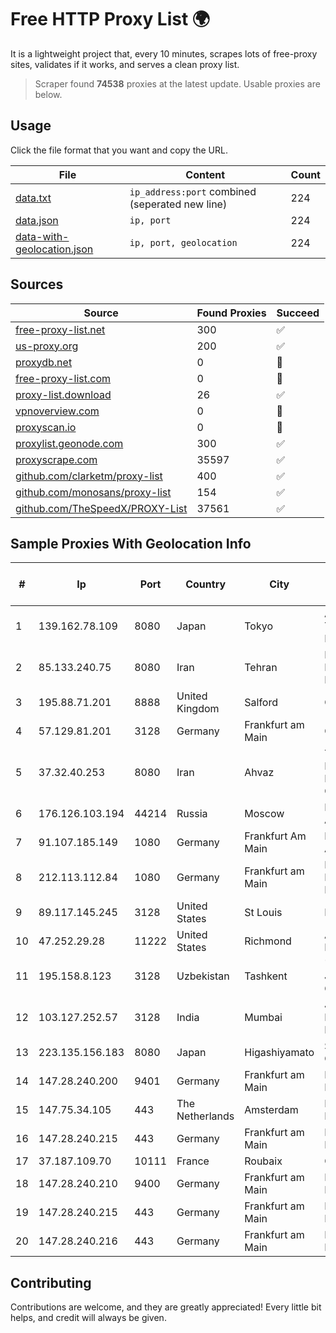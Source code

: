 
# Free HTTP Proxy List 🌍

It is a lightweight project that, every 10 minutes, scrapes lots of free-proxy sites, validates if it works, and serves a clean proxy list.


> Scraper found **74538** proxies at the latest update. Usable proxies are below.

## Usage

Click the file format that you want and copy the URL.


|File|Content|Count|
|----|-------|-----|
|[data.txt](https://raw.githubusercontent.com/themiralay/Proxy-List-World/master/data.txt)|`ip_address:port` combined (seperated new line)|224|
|[data.json](https://raw.githubusercontent.com/themiralay/Proxy-List-World/master/data.json)|`ip, port`|224|
|[data-with-geolocation.json](https://raw.githubusercontent.com/themiralay/Proxy-List-World/master/data-with-geolocation.json)|`ip, port, geolocation`|224|

## Sources

|Source|Found Proxies|Succeed|
|------|-------------|-------|
|[free-proxy-list.net](https://free-proxy-list.net)|300|✅|
|[us-proxy.org](https://www.us-proxy.org)|200|✅|
|[proxydb.net](http://proxydb.net)|0|🚫|
|[free-proxy-list.com](https://free-proxy-list.com/?page=&port=&type%5B%5D=http&type%5B%5D=https&up_time=0&search=Search)|0|🚫|
|[proxy-list.download](https://www.proxy-list.download/HTTP)|26|✅|
|[vpnoverview.com](https://vpnoverview.com/privacy/anonymous-browsing/free-proxy-servers)|0|🚫|
|[proxyscan.io](https://www.proxyscan.io)|0|🚫|
|[proxylist.geonode.com](https://proxylist.geonode.com/api/proxy-list?limit=300&page=1&sort_by=lastChecked&sort_type=desc&protocols=http,https)|300|✅|
|[proxyscrape.com](https://api.proxyscrape.com/v2/?request=displayproxies&protocol=http&timeout=10000&country=all&ssl=all&anonymity=all)|35597|✅|
|[github.com/clarketm/proxy-list](https://raw.githubusercontent.com/clarketm/proxy-list/master/proxy-list-raw.txt)|400|✅|
|[github.com/monosans/proxy-list](https://raw.githubusercontent.com/monosans/proxy-list/main/proxies/http.txt)|154|✅|
|[github.com/TheSpeedX/PROXY-List](https://raw.githubusercontent.com/TheSpeedX/PROXY-List/master/http.txt)|37561|✅|


## Sample Proxies With Geolocation Info

|#|Ip|Port|Country|City|Internet Service Provider|
|-|--|----|-------|----|-------------------------|
|1|139.162.78.109|8080|Japan|Tokyo|Akamai Technologies, Inc.|
|2|85.133.240.75|8080|Iran|Tehran|Respina Networks & Beyond PJSC|
|3|195.88.71.201|8888|United Kingdom|Salford|OVH SAS|
|4|57.129.81.201|3128|Germany|Frankfurt am Main|OVH SAS|
|5|37.32.40.253|8080|Iran|Ahvaz|Toloe Rayaneh Loghman Educational and Cultural Co.|
|6|176.126.103.194|44214|Russia|Moscow|Miglovets Egor Andreevich|
|7|91.107.185.149|1080|Germany|Frankfurt Am Main|Hetzner Online AG|
|8|212.113.112.84|1080|Germany|Frankfurt am Main|DpkgSoft International Limited|
|9|89.117.145.245|3128|United States|St Louis|Nubes, LLC|
|10|47.252.29.28|11222|United States|Richmond|Alibaba Cloud LLC|
|11|195.158.8.123|3128|Uzbekistan|Tashkent|"Uzbektelekom" Joint Stock Company|
|12|103.127.252.57|3128|India|Mumbai|Juweriyah Networks Private Limited|
|13|223.135.156.183|8080|Japan|Higashiyamato|So-net Corporation|
|14|147.28.240.200|9401|Germany|Frankfurt am Main|Packet Host, Inc.|
|15|147.75.34.105|443|The Netherlands|Amsterdam|Packet Host, Inc.|
|16|147.28.240.215|443|Germany|Frankfurt am Main|Packet Host, Inc.|
|17|37.187.109.70|10111|France|Roubaix|OVH SAS|
|18|147.28.240.210|9400|Germany|Frankfurt am Main|Packet Host, Inc.|
|19|147.28.240.215|443|Germany|Frankfurt am Main|Packet Host, Inc.|
|20|147.28.240.216|443|Germany|Frankfurt am Main|Packet Host, Inc.|



## Contributing

Contributions are welcome, and they are greatly appreciated! Every
little bit helps, and credit will always be given.

